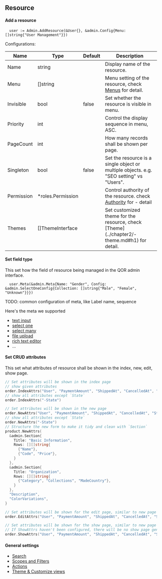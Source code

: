## Resource

#### Add a resource

```
  user := Admin.AddResource(&User{}, &admin.Config{Menu: []string{"User Management"}})
```

Configurations:

| Name | Type | Default | Description |
| --- | --- | --- | --- |
| Name | string |  | Display name of the resource. |
| Menu | []string |  | Menu setting of the resource, check [Menus](../chapter2/menus.md#h1) for detail. |
| Invisible | bool | false | Set whether the resource is visible in menu. |
| Priority | int |  | Control the display sequence in menu, ASC. |
| PageCount | int |  | How many records shall be shown per page. |
| Singleton | bool | false | Set the resource is a single object or multiple objects. e.g. "SEO setting" vs "Users". |
| Permission | *roles.Permission |  | Control authority of the resource. check [Authority]() for - detail |
| Themes | []ThemeInterface |  | Set customized theme for the resource, check [Theme](../chapter2/- theme.md#h1) for detail. |

#### Set field type

This set how the field of resource being managed in the QOR admin interface.

```
  user.Meta(&admin.Meta{Name: "Gender", Config: &admin.SelectOneConfig{Collection: []string{"Male", "Female", "Unknown"}}})
```

TODO: common configuration of meta, like Label name, sequence

Here's the meta we supported

- [text input]()
- [select one]()
- [select many]()
- [file upload]()
- [rich text editor]()
- ...

#### Set CRUD attributes

This set what attributes of resource shall be shown in the index, new, edit, show page.

```go
// Set attributes will be shown in the index page
// show given attributes
order.IndexAttrs("User", "PaymentAmount", "ShippedAt", "CancelledAt", "State", "ShippingAddress")
// show all attributes except `State`
order.IndexAttrs("-State")

// Set attributes will be shown in the new page
order.NewAttrs("User", "PaymentAmount", "ShippedAt", "CancelledAt", "State", "ShippingAddress")
// show all attributes except `State`
order.NewAttrs("-State")
// Structure the new form to make it tidy and clean with `Section`
product.NewAttrs(
  &admin.Section{
    Title: "Basic Information",
    Rows: [][]string{
      {"Name"},
      {"Code", "Price"},
    }
  },
  &admin.Section{
    Title: "Organization",
    Rows: [][]string{
      {"Category", "Collections", "MadeCountry"},
    }
  },
  "Description",
  "ColorVariations",
}

// Set attributes will be shown for the edit page, similar to new page
order.EditAttrs("User", "PaymentAmount", "ShippedAt", "CancelledAt", "State", "ShippingAddress")

// Set attributes will be shown for the show page, similar to new page
// If ShowAttrs haven't been configured, there will be no show page generated, by will show the edit from instead
order.ShowAttrs("User", "PaymentAmount", "ShippedAt", "CancelledAt", "State", "ShippingAddress")
```

#### General settings

- [Search](../chapter2/search.md#h1)
- [Scopes and Filters](../chapter2/filter.md#h1)
- [Actions](../chapter2/actions.md#h1)
- [Theme & Customize views](../chapter2/theme.md#h1)


